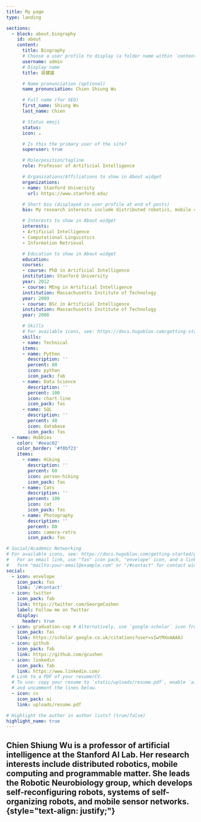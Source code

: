 ```yaml
---
title: My page
type: landing

sections:
  - block: about.biography
    id: about
    content:
      title: Biography
      # Choose a user profile to display (a folder name within `content/authors/`)
      username: admin
      # Display name
      title: 吳健雄

      # Name pronunciation (optional)
      name_pronunciation: Chien Shiung Wu

      # Full name (for SEO)
      first_name: Shiung Wu
      last_name: Chien

      # Status emoji
      status:
      icon: ☕️

      # Is this the primary user of the site?
      superuser: true

      # Role/position/tagline
      role: Professor of Artificial Intelligence

      # Organizations/Affiliations to show in About widget
      organizations:
      - name: Stanford University
        url: https://www.stanford.edu/

      # Short bio (displayed in user profile at end of posts)
      bio: My research interests include distributed robotics, mobile computing and programmable matter.

      # Interests to show in About widget
      interests:
      - Artificial Intelligence
      - Computational Linguistics
      - Information Retrieval

      # Education to show in About widget
      education:
      courses:
      - course: PhD in Artificial Intelligence
      institution: Stanford University
      year: 2012
      - course: MEng in Artificial Intelligence
      institution: Massachusetts Institute of Technology
      year: 2009
      - course: BSc in Artificial Intelligence
      institution: Massachusetts Institute of Technology
      year: 2008

      # Skills
      # For available icons, see: https://docs.hugoblox.com/getting-started/page-builder/#icons
      skills:
      - name: Technical
      items:
      - name: Python
        description: ''
        percent: 80
        icon: python
        icon_pack: fab
      - name: Data Science
        description: ''
        percent: 100
        icon: chart-line
        icon_pack: fas
      - name: SQL
        description: ''
        percent: 40
        icon: database
        icon_pack: fas
  - name: Hobbies
    color: '#eeac02'
    color_border: '#f0bf23'
    items:
      - name: Hiking
        description: ''
        percent: 60
        icon: person-hiking
        icon_pack: fas
      - name: Cats
        description: ''
        percent: 100
        icon: cat
        icon_pack: fas
      - name: Photography
        description: ''
        percent: 80
        icon: camera-retro
        icon_pack: fas

# Social/Academic Networking
# For available icons, see: https://docs.hugoblox.com/getting-started/page-builder/#icons
#   For an email link, use "fas" icon pack, "envelope" icon, and a link in the
#   form "mailto:your-email@example.com" or "/#contact" for contact widget.
social:
  - icon: envelope
    icon_pack: fas
    link: '/#contact'
  - icon: twitter
    icon_pack: fab
    link: https://twitter.com/GeorgeCushen
    label: Follow me on Twitter
    display:
      header: true
  - icon: graduation-cap # Alternatively, use `google-scholar` icon from `ai` icon pack
    icon_pack: fas
    link: https://scholar.google.co.uk/citations?user=sIwtMXoAAAAJ
  - icon: github
    icon_pack: fab
    link: https://github.com/gcushen
  - icon: linkedin
    icon_pack: fab
    link: https://www.linkedin.com/
  # Link to a PDF of your resume/CV.
  # To use: copy your resume to `static/uploads/resume.pdf`, enable `ai` icons in `params.yaml`,
  # and uncomment the lines below.
  - icon: cv
    icon_pack: ai
    link: uploads/resume.pdf

# Highlight the author in author lists? (true/false)
highlight_name: true
---
```


Chien Shiung Wu is a professor of artificial intelligence at the Stanford AI Lab. Her research interests include distributed robotics, mobile computing and programmable matter. She leads the Robotic Neurobiology group, which develops self-reconfiguring robots, systems of self-organizing robots, and mobile sensor networks.
{style="text-align: justify;"}
---